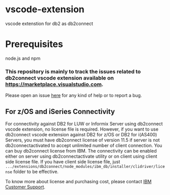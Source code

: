 # vscode-extension
vscode extenstion for db2 as db2connect

# Prerequisites
node.js and npm

### This repository is mainly to track the issues related to db2connect vscode extension available on https://marketplace.visualstudio.com.
Please open an issue [here](https://github.com/ibmdb/vscode-extension/issues) for any kind of help or to report a bug.

## For z/OS and iSeries Connectivity

For connectivity against DB2 for LUW or Informix Server using db2connect vscode extension, 
no license file is required. However, if you want to use db2connect vscode extension 
against DB2 for z/OS or DB2 for i(AS400) Servers, you must have db2connect 
license of version 11.5 if server is not db2connectactivated to accept
unlimited number of client connection. You can buy db2connect license from IBM.
The connectivity can be enabled either on server using db2connectactivate
utility or on client using client side license file. If you have client side
license file, just `.../extensions/db2connect/node_modules/ibm_db/installer/clidriver/license` folder to be effective.

To know more about license and purchasing cost, please contact [IBM Customer Support](http://www-05.ibm.com/support/operations/zz/en/selectcountrylang.html).
